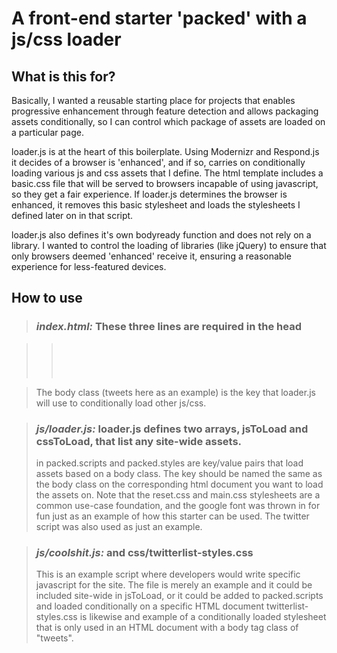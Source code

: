 # A front-end starter 'packed' with a js/css loader


## What is this for?

Basically, I wanted a reusable starting place for projects that enables progressive enhancement through feature detection
and allows packaging assets conditionally, so I can control which package of assets are loaded on a particular page.

loader.js is at the heart of this boilerplate. Using Modernizr and Respond.js it decides of a browser is 'enhanced', and if
so, carries on conditionally loading various js and css assets that I define. The html template includes a basic.css file that
will be served to browsers incapable of using javascript, so they get a fair experience. If loader.js determines the browser
is enhanced, it removes this basic stylesheet and loads the stylesheets I defined later on in that script.

loader.js also defines it's own bodyready function and does not rely on a library. I wanted to control the loading of libraries
(like jQuery) to ensure that only browsers deemed 'enhanced' receive it, ensuring a reasonable experience for less-featured
devices.

## How to use

> ### *index.html:* These three lines are required in the head 

>> <code>
>> <link rel="stylesheet" href="css/basic.css" id="basic-css">
>> <script src="js/libs/common.js"></script>
>> <script src="js/loader.js"></script>
>> </code>

> The body class (tweets here as an example) is the key that loader.js will use to conditionally load other js/css.


> ### *js/loader.js:* loader.js defines two arrays, jsToLoad and cssToLoad, that list any site-wide assets.
>	in packed.scripts and packed.styles are key/value pairs that load assets based on a body class. The key should be named the same as the body class on the corresponding html document you want to load the assets on.
>	Note that the reset.css and main.css stylesheets are a common use-case foundation, and the google font was thrown in for fun  just as an example of how this starter can be used. The twitter script was also used as just an example.

> ### *js/coolshit.js:* and css/twitterlist-styles.css
> This is an example script where developers would write specific javascript for the site. The file is merely an example and it could be included site-wide in jsToLoad, or it could be added to packed.scripts and loaded conditionally on a specific HTML document
> twitterlist-styles.css is likewise and example of a conditionally loaded stylesheet that is only used in an HTML document  with a body tag class of "tweets".



